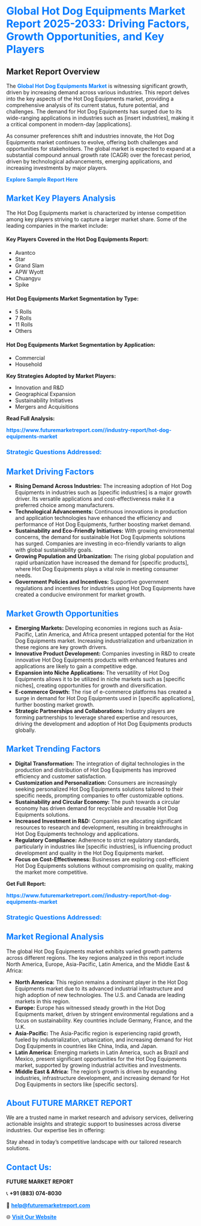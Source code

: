 <h1 style="color: #007BFF;">Global Hot Dog Equipments Market Report 2025-2033: Driving Factors, Growth Opportunities, and Key Players</h1>

<section id="overview">
<h2>Market Report Overview</h2>
<p>The <a href="https://www.futuremarketreport.com//industry-report/hot-dog-equipments-market" style="color: #007BFF; text-decoration: none;"><strong>Global Hot Dog Equipments Market</strong></a> is witnessing significant growth, driven by increasing demand across various industries. This report delves into the key aspects of the Hot Dog Equipments market, providing a comprehensive analysis of its current status, future potential, and challenges. The demand for Hot Dog Equipments has surged due to its wide-ranging applications in industries such as [insert industries], making it a critical component in modern-day [applications].</p>
<p>As consumer preferences shift and industries innovate, the Hot Dog Equipments market continues to evolve, offering both challenges and opportunities for stakeholders. The global market is expected to expand at a substantial compound annual growth rate (CAGR) over the forecast period, driven by technological advancements, emerging applications, and increasing investments by major players.</p>
</section>

<section id="overview">
<p><a href="https://www.futuremarketreport.com//request-sample/reportId=88149" style="color: #007BFF; text-decoration: none;"><strong>Explore Sample Report Here</strong></a></p>
</section>

<section id="key-players">
<h2 style="color: #007BFF;">Market Key Players Analysis</h2>
<p>The Hot Dog Equipments market is characterized by intense competition among key players striving to capture a larger market share. Some of the leading companies in the market include:</p>
<h4>Key Players Covered in the Hot Dog Equipments Report:</h4>
<ul><li>Avantco</li><li>Star</li><li>Grand Slam</li><li>APW Wyott</li><li>Chuangyu</li><li>Spike</li></ul>
<h4>Hot Dog Equipments Market Segmentation by Type:</h4>
<ul><li>5 Rolls</li><li>7 Rolls</li><li>11 Rolls</li><li>Others</li></ul>

<h4>Hot Dog Equipments Market Segmentation by Application:</h4>
<ul><li>Commercial</li><li>Household</li></ul>
<p><strong>Key Strategies Adopted by Market Players:</strong></p>
<ul>
<li>Innovation and R&D</li>
<li>Geographical Expansion</li>
<li>Sustainability Initiatives</li>
<li>Mergers and Acquisitions</li>
</ul>
</section>

<section>
<p><strong>Read Full Analysis: </strong></p><a href="https://www.futuremarketreport.com//industry-report/hot-dog-equipments-market" style="color: #007BFF; text-decoration: none;"><strong>https://www.futuremarketreport.com//industry-report/hot-dog-equipments-market</strong></a>
<h3 style="color: #007BFF;">Strategic Questions Addressed:</h3>
</section>

<section id="driving-factors">
<h2 style="color: #007BFF;">Market Driving Factors</h2>
<ul>
<li><strong>Rising Demand Across Industries:</strong> The increasing adoption of Hot Dog Equipments in industries such as [specific industries] is a major growth driver. Its versatile applications and cost-effectiveness make it a preferred choice among manufacturers.</li>
<li><strong>Technological Advancements:</strong> Continuous innovations in production and application technologies have enhanced the efficiency and performance of Hot Dog Equipments, further boosting market demand.</li>
<li><strong>Sustainability and Eco-Friendly Initiatives:</strong> With growing environmental concerns, the demand for sustainable Hot Dog Equipments solutions has surged. Companies are investing in eco-friendly variants to align with global sustainability goals.</li>
<li><strong>Growing Population and Urbanization:</strong> The rising global population and rapid urbanization have increased the demand for [specific products], where Hot Dog Equipments plays a vital role in meeting consumer needs.</li>
<li><strong>Government Policies and Incentives:</strong> Supportive government regulations and incentives for industries using Hot Dog Equipments have created a conducive environment for market growth.</li>
</ul>
</section>

<section id="growth-opportunities">
<h2 style="color: #007BFF;">Market Growth Opportunities</h2>
<ul>
<li><strong>Emerging Markets:</strong> Developing economies in regions such as Asia-Pacific, Latin America, and Africa present untapped potential for the Hot Dog Equipments market. Increasing industrialization and urbanization in these regions are key growth drivers.</li>
<li><strong>Innovative Product Development:</strong> Companies investing in R&D to create innovative Hot Dog Equipments products with enhanced features and applications are likely to gain a competitive edge.</li>
<li><strong>Expansion into Niche Applications:</strong> The versatility of Hot Dog Equipments allows it to be utilized in niche markets such as [specific niches], creating opportunities for growth and diversification.</li>
<li><strong>E-commerce Growth:</strong> The rise of e-commerce platforms has created a surge in demand for Hot Dog Equipments used in [specific applications], further boosting market growth.</li>
<li><strong>Strategic Partnerships and Collaborations:</strong> Industry players are forming partnerships to leverage shared expertise and resources, driving the development and adoption of Hot Dog Equipments products globally.</li>
</ul>
</section>

<section id="trending-factors">
<h2 style="color: #007BFF;">Market Trending Factors</h2>
<ul>
<li><strong>Digital Transformation:</strong> The integration of digital technologies in the production and distribution of Hot Dog Equipments has improved efficiency and customer satisfaction.</li>
<li><strong>Customization and Personalization:</strong> Consumers are increasingly seeking personalized Hot Dog Equipments solutions tailored to their specific needs, prompting companies to offer customizable options.</li>
<li><strong>Sustainability and Circular Economy:</strong> The push towards a circular economy has driven demand for recyclable and reusable Hot Dog Equipments solutions.</li>
<li><strong>Increased Investment in R&D:</strong> Companies are allocating significant resources to research and development, resulting in breakthroughs in Hot Dog Equipments technology and applications.</li>
<li><strong>Regulatory Compliance:</strong> Adherence to strict regulatory standards, particularly in industries like [specific industries], is influencing product development and quality in the Hot Dog Equipments market.</li>
<li><strong>Focus on Cost-Effectiveness:</strong> Businesses are exploring cost-efficient Hot Dog Equipments solutions without compromising on quality, making the market more competitive.</li>
</ul>
</section>

<section>
<p><strong>Get Full Report: </strong></p><a href="https://www.futuremarketreport.com//industry-report/hot-dog-equipments-market" style="color: #007BFF; text-decoration: none;"><strong>https://www.futuremarketreport.com//industry-report/hot-dog-equipments-market</strong></a>
<h3 style="color: #007BFF;">Strategic Questions Addressed:</h3>
</section>


<section id="regional-analysis">
<h2 style="color: #007BFF;">Market Regional Analysis</h2>
<p>The global Hot Dog Equipments market exhibits varied growth patterns across different regions. The key regions analyzed in this report include North America, Europe, Asia-Pacific, Latin America, and the Middle East & Africa:</p>
<ul>
<li><strong>North America:</strong> This region remains a dominant player in the Hot Dog Equipments market due to its advanced industrial infrastructure and high adoption of new technologies. The U.S. and Canada are leading markets in this region.</li>
<li><strong>Europe:</strong> Europe has witnessed steady growth in the Hot Dog Equipments market, driven by stringent environmental regulations and a focus on sustainability. Key countries include Germany, France, and the U.K.</li>
<li><strong>Asia-Pacific:</strong> The Asia-Pacific region is experiencing rapid growth, fueled by industrialization, urbanization, and increasing demand for Hot Dog Equipments in countries like China, India, and Japan.</li>
<li><strong>Latin America:</strong> Emerging markets in Latin America, such as Brazil and Mexico, present significant opportunities for the Hot Dog Equipments market, supported by growing industrial activities and investments.</li>
<li><strong>Middle East & Africa:</strong> The region’s growth is driven by expanding industries, infrastructure development, and increasing demand for Hot Dog Equipments in sectors like [specific sectors].</li>
</ul>
</section>

<footer>
<h2 style="color: #007BFF;">About FUTURE MARKET REPORT</h2>
<p>We are a trusted name in market research and advisory services, delivering actionable insights and strategic support to businesses across diverse industries. Our expertise lies in offering:</p>

<p>Stay ahead in today’s competitive landscape with our tailored research solutions.</p>

<h2 style="color: #007BFF;">Contact Us:</h2>
<p><strong>FUTURE MARKET REPORT</strong></p>
<p>📞 <strong>+91 (883) 074-8030</strong></p>
<p>📧 <strong><a href="mailto:help@futuremarketreport.com" style="color: #007BFF;">help@futuremarketreport.com</a></strong></p>
<p>🌐 <strong><a href="https://www.futuremarketreport.com/" style="color: #007BFF;">Visit Our Website</a></strong></p>
</footer>